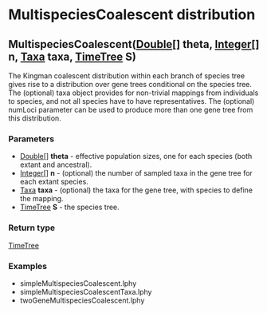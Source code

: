 MultispeciesCoalescent distribution
===================================
MultispeciesCoalescent([Double[]](../types/Double[].md) **theta**, [Integer[]](../types/Integer[].md) **n**, [Taxa](../types/Taxa.md) **taxa**, [TimeTree](../types/TimeTree.md) **S**)
---------------------------------------------------------------------------------------------------------------------------------------------------------------------------------------

The Kingman coalescent distribution within each branch of species tree gives rise to a distribution over gene trees conditional on the species tree. The (optional) taxa object provides for non-trivial mappings from individuals to species, and not all species have to have representatives. The (optional) numLoci parameter can be used to produce more than one gene tree from this distribution.

### Parameters

- [Double[]](../types/Double[].md) **theta** - effective population sizes, one for each species (both extant and ancestral).
- [Integer[]](../types/Integer[].md) **n** - (optional) the number of sampled taxa in the gene tree for each extant species.
- [Taxa](../types/Taxa.md) **taxa** - (optional) the taxa for the gene tree, with species to define the mapping.
- [TimeTree](../types/TimeTree.md) **S** - the species tree. 

### Return type

[TimeTree](../types/TimeTree.md)


### Examples

- simpleMultispeciesCoalescent.lphy
- simpleMultispeciesCoalescentTaxa.lphy
- twoGeneMultispeciesCoalescent.lphy



